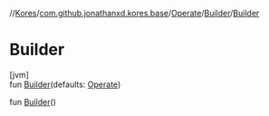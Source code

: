//[Kores](../../../../index.md)/[com.github.jonathanxd.kores.base](../../index.md)/[Operate](../index.md)/[Builder](index.md)/[Builder](-builder.md)

# Builder

[jvm]\
fun [Builder](-builder.md)(defaults: [Operate](../index.md))

fun [Builder](-builder.md)()
